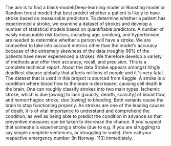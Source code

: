 The aim is to find a black-model(Deep-learning model or Boosting model or Random forest model) that best predict whether a patient is likely to have stroke based on measurable predictors. To determine whether a patient has experienced a stroke, we examine a dataset of strokes and develop a number of statistical models based on quantifiable predictors. A number of easily measurable risk factors, including age, smoking, and hypertension, are needed to determine whether a person will have a stroke. We are compelled to take into account metrics other than the model's accuracy because of the extremely skewness of the data (roughly 96% of the patients have never experienced a stroke). We therefore develop a variety of methods and offer their accuracy, recall, and precision. This is a complete technical report.
About the data
Stroke appears amongst hihgly deadliest disease globally that affects millions of people and it 's very fatal. The dataset that is used in this project is sourced from Kaggle. A stroke is a condition where blood flow to the brain is decreased, causing cell death in the brain. One can roughly classify strokes into two main types: Ischemic stroke, which is due [owing] to lack [paucity, dearth, scarcity] of blood flow, and hemorrhagioc stroke, due [owing] to bleeding. Both variants cause the brain to stop functioning properly. As strokes are one of the leading causes of death, it is of vital importance to understand and comprehend the condition, as well as being able to predict the condition in advance so that preventive measures can be taken to decrease the chance. If you suspect that someone is experiencing a stroke (due to e.g. If you are struggling to say simple complete sentences, or struggling to smile), then call your respective emergency number (in Norway: 113) immediately.
